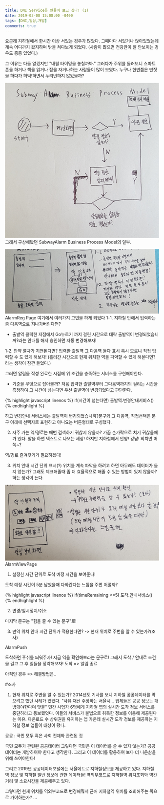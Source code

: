 ```yaml
---
title: DNI Service를 만들어 보고 싶다! (1)
date: 2019-03-08 15:08:00 -0400
tags: [DNI,일상,개발]
comments: true
---
```


요근래 지하철에서 한시간 이상 서있는 경우가 많았다.
그때마다 서있거나 앉아있었는데 계속 어디까지 왔지하며 밖을 쳐다보게 되었다.
(사람이 많으면 전광판이 잘 안보이는 경우도 종종 있었다.)

그 이유는 다들 알겠지만 "내릴 타이밍을 놓칠까봐."
그러다가 주위를 둘러보니 스마트폰을 하거나 책을 읽거나 잠을 자거나하는 사람들이 많이 보였다.
누구나 한번쯤은 딴짓을 하다가 허억!하면서 두리번하지 않았을까?

![Alt text](/assets/images/post-img-190308-1.jpg "프로필 사진") <br />
그래서 구상해봤던 SubwayAlarm Business Process Model의 일부.

![Alt text](/assets/images/post-img-190308-2.jpg "프로필 사진") <br />
AlarmReg Page
여기에서 여러가지 고민을 하게 되었다
1-1. 지하철 안에서 입력하는중 다음역으로 지나가버린다면?
- 출발역 클릭한 지점에서 Go누르기 까지 걸린 시간으로
대략 출발역이 변경되었습니까?라는 안내를 해서 승인하면 자동 변경해보자!

1-2. 만약 열차가 지연된다면?
입력한 출발역 그 다음역 둘다 표시
혹시 모르니 직접 입력할 수 도 있게 해보자!
(흘러간 시간으로 현재 위치한 역을 파악할 수 있게 해본다면?라는 생각이 잠깐 들었다.)

그러면 알림을 작성 완료한 시점에 위 조건을 충족하는 서비스를 구현해야한다.

- 기준을 무엇으로 잡아볼까?
처음 입력한 출발역부터 그다음역까지의 걸리는 시간을 측정하여
그 시간이 넘는다면 우선 출발역이 변경되었다고 판단한다.

{% highlight javascript linenos %}
if(시간이 넘는다면)
    출발역.변경안내서비스()
{% endhighlight %}    

하고 변경안내 서비스에는 출발역이 변경되었습니까?문구와
그 다음역, 직접선택은 문구 아래에 선택자로 표현하고
아니요는 버튼형태로 구성했다.

2. 자주 가는 역/경로는 매번 검색하기 귀찮지 않을까?
가끔 손가락으로 치기 귀찮을때가 있다.
말을 하면 텍스트로 나오는 세상! 
하지만 지하철에서 안양! 강남! 외치면 머쓱~?

역/경로 즐겨찾기가 필요하겠다!

3. 위치 안내 시간 단위 표시(?)
위치를 계속 파악을 하려고 하면 아무래도 데이터가 들지 않는가?
그래도 체크해줄때 좀 더 효율적으로 해줄 수 있는 방법이 있지 않을까?하는 생각이 든다.


![Alt text](/assets/images/post-img-190308-3.jpg "프로필 사진") <br />
AlarmViewPage
1. 설정한 시간 단위로 도착 예정 시간을 보여준다!

도착 예정 시간이 5분 남았을때
다와간다는 느낌을 주면 어떨까?

{% highlight javascript linenos %}
if(timeRemaining <=5)
    도착.안내서비스()
{% endhighlight %}    

2. 변경/일시정지/취소

마지막 문구는 "힘을 줄 수 있는 문구"로!

3. 만약 위치 안내 시간 단위가 적용한다면?
-> 현재 위치로 주변을 알 수 있는가?(조사)

AlarmPush

도착하면 푸쉬를 띄워주자!
지금 역을 확인해보라는 문구로!
그래서 도착 / 안내로 조건을 걸고 그 후 일들을 정리해보자!
도착 => 알림 종료

아직인 경우
=> 해결방법은..

#조사
1. 현재 위치로 주변을 알 수 있는가?
2014년도 기사를 보니 지하철 공공데이터를 막으려고 했던 사례가 있었다.
"사유 재산 주장하는 서울시… 업체들은 공공 정보는 개방돼야한다며 맞불"
민간 사업자 6명에게 지하철 앱의 실시간 도착 정보 서비스를 중단하라고 통보했엇다.
이들의 서비스가 불법으로 취득한 정보를 이용해 제공된다는 이유.
다운로드 수 상위권을 유지하는 앱 가운데 실시간 도착 정보를 제공하는 
지하철 정보 앱들이 대상이 됐다.

공공 : 국민 모두 혹은 사회 전체와 관련된 것

국민 모두가 관련된 공공데이터
그렇다면 국민은 이 데이터를 쓸 수 있지 않는가?
공공데이터는 개방하여야 한다고 생각한다.
그리고 이 데이터를 활용하여 보다 더 나은삶을 위해 쓰여야한다!

그리고 2019년 공공데이터포털에는 서울메트로 지하철정보를 제공하고 있다.
지하철 역 정보 및 지하철 일반 정보에 관한 데이터들!
역외부코드로 지하철역 위치조회와 역간 거리 및 소요시간을 제공해주고 있다.

그렇다면
현재 위치를 역외부코드로 변경해줘서 근처 지하철역 위치를 조회해주는 쪽으로 가야하는가?
...